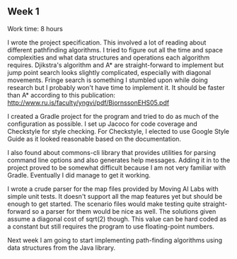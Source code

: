 ## Week 1

Work time: 8 hours

I wrote the project specification. This involved a lot of reading about different pathfinding algorithms. I tried to figure out all the time and space complexities and what data structures and operations each algorithm requires.  Djikstra's algorithm and A* are straight-forward to implement but jump point search looks slightly complicated, especially with diagonal movements. Fringe search is something I stumbled upon while doing research but I probably won't have time to implement it. It should be faster than A* according to this publication: http://www.ru.is/faculty/yngvi/pdf/BjornssonEHS05.pdf

I created a Gradle project for the program and tried to do as much of the configuration as possible. I set up Jacoco for code coverage and Checkstyle for style checking. For Checkstyle, I elected to use Google Style Guide as it looked reasonable based on the documentation.

I also found about commons-cli library that provides utilities for parsing command line options and also generates help messages. Adding it in to
the project proved to be somewhat difficult because I am not very familiar with Gradle. Eventually I did manage to get it working.

I wrote a crude parser for the map files provided by Moving AI Labs with simple unit tests. It doesn't support all the map features yet but should be enough to get started. The scenario files would make testing quite straight-forward so a parser for them would be nice as well. The solutions given assume a diagonal cost of sqrt(2) though. This value can be hard coded as a constant but still requires the program to use floating-point numbers.

Next week I am going to start implementing path-finding algorithms using data structures from the Java library.

